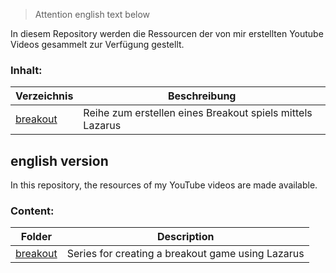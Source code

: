 > Attention english text below

In diesem Repository werden die Ressourcen der von mir erstellten Youtube Videos gesammelt zur Verfügung gestellt.

### Inhalt:

| Verzeichnis | Beschreibung |
| --- | --- |
| [breakout](breakout/Readme.md) | Reihe zum erstellen eines Breakout spiels mittels Lazarus |

## english version

In this repository, the resources of my YouTube videos are made available.

### Content:

| Folder | Description |
| --- | --- |
| [breakout](breakout/Readme.md) | Series for creating a breakout game using Lazarus |
